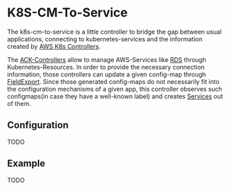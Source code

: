 # K8S-CM-To-Service

The k8s-cm-to-service is a little controller to bridge the gap between usual applications, connecting to kubernetes-services and the information created by [AWS K8s Controllers](https://github.com/aws-controllers-k8s/). 

The [ACK-Controllers](https://github.com/aws-controllers-k8s/community) allow to manage AWS-Services like [RDS](https://github.com/aws-controllers-k8s/rds-controller) through Kubernetes-Resources. In order to provide the necessary connection information, those controllers can update a given config-map through [FieldExport](https://github.com/aws-controllers-k8s/runtime/blob/main/apis/core/v1alpha1/field_export.go).
Since those generated config-maps do not necessarily fit into the configuration mechanisms of a given app, this controller observes such configmaps(in case they have a well-known label) and creates [Services](https://kubernetes.io/docs/concepts/services-networking/service/) out of them. 

## Configuration

TODO

## Example

TODO